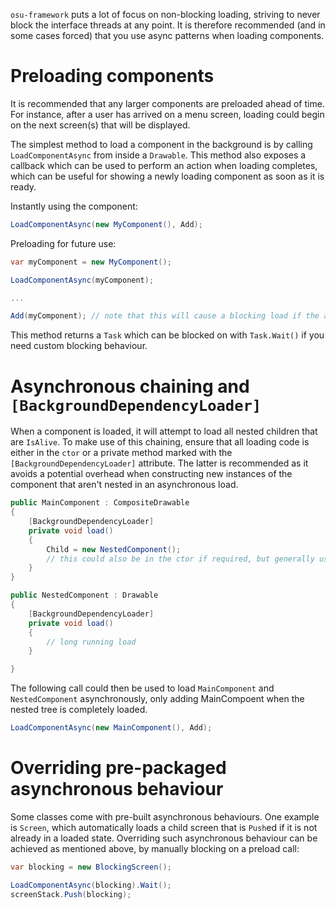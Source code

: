 `osu-framework` puts a lot of focus on non-blocking loading, striving to never block the interface threads at any point. It is therefore recommended (and in some cases forced) that you use async patterns when loading components.

Preloading components
========

It is recommended that any larger components are preloaded ahead of time. For instance, after a user has arrived on a menu screen, loading could begin on the next screen(s) that will be displayed.

The simplest method to load a component in the background is by calling `LoadComponentAsync` from inside a `Drawable`. This method also exposes a callback which can be used to perform an action when loading completes, which can be useful for showing a newly loading component as soon as it is ready.

Instantly using the component:

```csharp
LoadComponentAsync(new MyComponent(), Add);
```

Preloading for future use:

```csharp
var myComponent = new MyComponent();

LoadComponentAsync(myComponent);

...

Add(myComponent); // note that this will cause a blocking load if the async load has not yet completed.
```

This method returns a `Task` which can be blocked on with `Task.Wait()` if you need custom blocking behaviour.

Asynchronous chaining and `[BackgroundDependencyLoader]`
========

When a component is loaded, it will attempt to load all nested children that are `IsAlive`. To make use of this chaining, ensure that all loading code is either in the `ctor` or a private method marked with the `[BackgroundDependencyLoader]` attribute. The latter is recommended as it avoids a potential overhead when constructing new instances of the component that aren't nested in an asynchronous load.

```csharp
public MainComponent : CompositeDrawable
{
    [BackgroundDependencyLoader]
    private void load()
    {
        Child = new NestedComponent();
        // this could also be in the ctor if required, but generally use BDL wherever possible for maximum efficiency.
    }
}

public NestedComponent : Drawable
{
    [BackgroundDependencyLoader]
    private void load()
    {
        // long running load
    }

}
```

The following call could then be used to load `MainComponent` and `NestedComponent` asynchronously, only adding MainCompoent when the nested tree is completely loaded.

```csharp
LoadComponentAsync(new MainComponent(), Add);
```

Overriding pre-packaged asynchronous behaviour
========

Some classes come with pre-built asynchronous behaviours. One example is `Screen`, which automatically loads a child screen that is `Push`ed if it is not already in a loaded state. Overriding such asynchronous behaviour can be achieved as mentioned above, by manually blocking on a preload call:

```csharp
var blocking = new BlockingScreen();

LoadComponentAsync(blocking).Wait();
screenStack.Push(blocking);
```